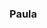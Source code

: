 ### Paula

<!--
**paula-rj/paula-rj** is a ✨ _special_ ✨ repository because its `README.md` (this file) appears on your GitHub profile.

Here are some ideas to get you started:

Estudiante de Licenciatura en Física

Proyectos:
Clasificacion binaria del clima con fotografias tomadas desde el suelo: https://jovian.ml/paula-rj/final-project-binary-weather-classification
realizado como proyecto final del curso "Pytorch: from zero to GANs" 

- 🌱 I’m currently learning Data Science
- 👯 I’m looking to collaborate on ...
- 🤔 I’m looking for help with ...
- 💬 Ask me about ...
- 📫 How to reach me: ...
- 😄 Pronouns: ...
- ⚡ Fun fact: ...
-->

